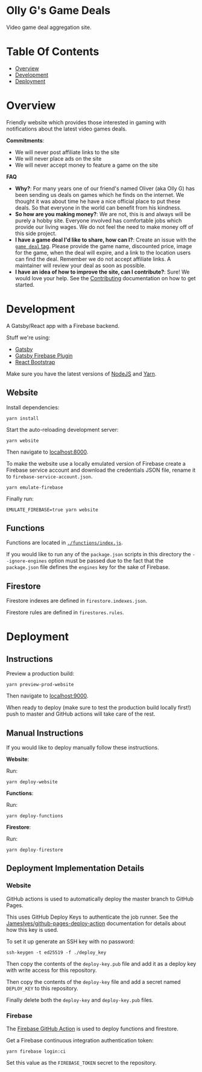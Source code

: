 # Olly G's Game Deals

Video game deal aggregation site.

# Table Of Contents

- [Overview](#overview)
- [Development](#development)
- [Deployment](#deployment)

# Overview

Friendly website which provides those interested in gaming with notifications about the latest video games deals.

**Commitments**:

- We will never post affiliate links to the site
- We will never place ads on the site
- We will never accept money to feature a game on the site

**FAQ**  

- **Why?**: For many years one of our friend's named Oliver (aka Olly G) has been sending us deals on
  games which he finds on the internet. We thought it was about time he have a nice official place to 
  put these deals. So that everyone in the world can benefit from his kindness. 
- **So how are you making money?**: We are not, this is and always will be purely a hobby site. 
  Everyone involved has comfortable jobs which provide our living wages. We do not feel the need to 
  make money off of this side project.
- **I have a game deal I'd like to share, how can I?**: Create an issue with the [`game deal` tag](https://github.com/WWPOL/Game-Deals/labels/game%20deal). 
  Please provide the game name, discounted price, image for the game, when the deal will expire, and
  a link to the location users can find the deal. Remember we do not accept affiliate links. A 
  maintainer will review your deal as soon as possible.
- **I have an idea of how to improve the site, can I contribute?**: Sure! We would love your help. See the [Contributing](./CONTRIBUTING.md) documentation on how to get started.

# Development

A Gatsby/React app with a Firebase backend.

Stuff we're using:

- [Gatsby](https://www.gatsbyjs.org/)
- [Gatsby Firebase Plugin](https://www.gatsbyjs.org/packages/gatsby-plugin-firebase/)
- [React Bootstrap](https://react-bootstrap.github.io/)

Make sure you have the latest versions of
[NodeJS](https://nodejs.org/en/download/)
and [Yarn](https://classic.yarnpkg.com/en/docs/install/).

## Website

Install dependencies:

```
yarn install
```

Start the auto-reloading development server:

```
yarn website
```

Then navigate to [localhost:8000](http://localhost:8000).

To make the website use a locally emulated version of Firebase create a
Firebase service account and download the credentials JSON file, rename it
to `firebase-service-account.json`.

```
yarn emulate-firebase
```

Finally run:

```
EMULATE_FIREBASE=true yarn website
```

## Functions

Functions are located in [`./functions/index.js`](./functions/index.js).

If you would like to run any of the `package.json` scripts in this directory the
`--ignore-engines` option must be passed due to the fact that the `package.json`
file defines the `engines` key for the sake of Firebase.

## Firestore

Firestore indexes are defined in `firestore.indexes.json`.

Firestore rules are defined in `firestores.rules`.

# Deployment

## Instructions

Preview a production build:

```
yarn preview-prod-website
```

Then navigate to [localhost:9000](http://localhost:9000).

When ready to deploy (make sure to test the production build locally
first!) push to master and GitHub actions will take care of the rest.

## Manual Instructions

If you would like to deploy manually follow these instructions.

**Website**:

Run:

```
yarn deploy-website
```

**Functions**:

Run:

```
yarn deploy-functions
```

**Firestore**:

Run:

```
yarn deploy-firestore
```

## Deployment Implementation Details

### Website

GitHub actions is used to automatically deploy the master branch to
GitHub Pages.

This uses GitHub Deploy Keys to authenticate the job runner. See the
[JamesIves/github-pages-deploy-action](https://github.com/JamesIves/github-pages-deploy-action/tree/dev#using-an-ssh-deploy-key-)
documentation for details about how this key is used.

To set it up generate an SSH key with no password:

```
ssh-keygen -t ed25519 -f ./deploy_key
```

Then copy the contents of the `deploy-key.pub` file and add it as a deploy key
with write access for this repository.

Then copy the contents of the `deploy-key` file and add a secret named
`DEPLOY_KEY` to this repository.

Finally delete both the `deploy-key` and `deploy-key.pub` files.

### Firebase

The [Firebase GitHub Action](https://github.com/marketplace/actions/github-action-for-firebase)
is used to deploy functions and firestore.

Get a Firebase continuous integration authentication token:

```
yarn firebase login:ci
```

Set this value as the `FIREBASE_TOKEN` secret to the repository.
